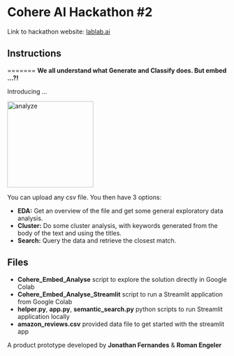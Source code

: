 # Cohere AI Hackathon #2
Link to hackathon website: [lablab.ai](https://lablab.ai/event/cohere-ai-hackathon-embed)

## Instructions
=======
**We all understand what Generate and Classify does. But embed ...?!**

Introducing ...

<img width="197" alt="analyze" src="https://user-images.githubusercontent.com/22507682/188329278-22789284-5104-40e2-ba26-53628864b7db.PNG">

You can upload any csv file. You then have 3 options:
- **EDA:** Get an overview of the file and get some general exploratory data analysis.
- **Cluster:** Do some cluster analysis, with keywords generated from the body of the text and using the titles.
- **Search:** Query the data and retrieve the closest match.

## Files
- **Cohere_Embed_Analyse** script to explore the solution directly in Google Colab
- **Cohere_Embed_Analyse_Streamlit** script to run a Streamlit application from Google Colab
- **helper.py**, **app.py**, **semantic_search.py** python scripts to run Streamlit application locally
- **amazon_reviews.csv** provided data file to get started with the streamlit app

A product prototype developed by **Jonathan Fernandes** & **Roman Engeler**
